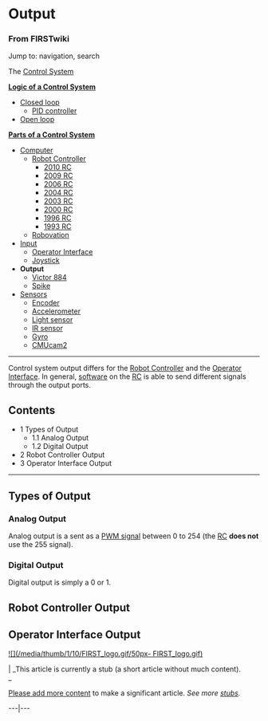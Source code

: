 # Output

### From FIRSTwiki

Jump to: navigation, search

The [Control System](Control_system "Control system" )

**[Logic of a Control System](Logic_of_a_control_system "Logic of a control system" )**

  * [Closed loop](Closed_loop "Closed loop" )
    * [PID controller](PID_controller "PID controller" )
  * [Open loop](Open_loop "Open loop" )

**[Parts of a Control System](Parts_of_a_control_system "Parts of a control system" )**

  * [Computer](Computer "Computer" )
    * [Robot Controller](robot-controller)
      * [2010 RC](Robot_Controller_%282010%29 "Robot Controller \(2010\)" )
      * [2009 RC](Robot_Controller_%282009%29 "Robot Controller \(2009\)" )
      * [2006 RC](Robot_Controller_%282006%29 "Robot Controller \(2006\)" )
      * [2004 RC](Robot_Controller_%282004%29 "Robot Controller \(2004\)" )
      * [2003 RC](Robot_Controller_%282003%29 "Robot Controller \(2003\)" )
      * [2000 RC](Robot_Controller_%282000%29 "Robot Controller \(2000\)" )
      * [1996 RC](/index.php?title=Robot_Controller_%281996%29&action=edit "Robot Controller \(1996\)" )
      * [1993 RC](/index.php?title=Robot_Controller_%281993%29&action=edit "Robot Controller \(1993\)" )
    * [Robovation](robovation)
  * [Input](Input "Input" )
    * [Operator Interface](operator-interface)
    * [Joystick](joystick)
  * **Output**
    * [Victor 884](victor-884)
    * [Spike](spike-relay)
  * [Sensors](sensor)
    * [Encoder](Encoder "Encoder" )
    * [Accelerometer](Accelerometer "Accelerometer" )
    * [Light sensor](/index.php?title=Light_sensor&action=edit "Light sensor" )
    * [IR sensor](IR_sensor "IR sensor" )
    * [Gyro](gyro)
    * [CMUcam2](CMUcam2 "CMUcam2" )  
---  
  
Control system output differs for the [Robot
Controller](robot-controller) and the [Operator
Interface](operator-interface). In general,
[software](Programming "Programming" ) on the
[RC](robot-controller) is able to send
different signals through the output ports.

## Contents

  * 1 Types of Output
    * 1.1 Analog Output
    * 1.2 Digital Output
  * 2 Robot Controller Output
  * 3 Operator Interface Output  
---  
  

##  Types of Output


### Analog Output

Analog output is a sent as a [PWM signal](PWM_signal "PWM signal" )
between 0 to 254 (the [RC](robot-controller)
**does not** use the 255 signal).


### Digital Output

Digital output is simply a 0 or 1.


## Robot Controller Output


## Operator Interface Output

[![](/media/thumb/1/10/FIRST_logo.gif/50px-
FIRST_logo.gif)](Image:FIRST_logo.gif "" )

|  _This article is currently a stub (a short article without much content).  
_

[Please add more
content](http://www.firstwiki.net/index.php?title=Output&action=edit
"http://www.firstwiki.net/index.php?title=Output&action=edit" ) to make a
significant article. _See more [stubs](Special:Shortpages
"Special:Shortpages" )._  
  
---|---  
  
